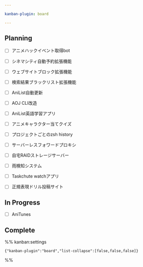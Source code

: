 ```yaml
---

kanban-plugin: board

---
```


## Planning

- [ ] アニメハックイベント取得bot
- [ ] シネマシティ自動予約拡張機能
- [ ] ウェブサイトブロック拡張機能
- [ ] 検索結果ブラックリスト拡張機能
- [ ] AniList自動更新
- [ ] AOJ CLI改造
- [ ] AniList英語学習アプリ
- [ ] アニメキャラクター当てクイズ
- [ ] プロジェクトごとのzsh history
- [ ] サーバーレスフォワードプロキシ
- [ ] 自宅RAIDストレージサーバー
- [ ] 雨検知システム
- [ ] Taskchute watchアプリ
- [ ] 正規表現ドリル投稿サイト


## In Progress

- [ ] AniTunes


## Complete





%% kanban:settings
```
{"kanban-plugin":"board","list-collapse":[false,false,false]}
```
%%